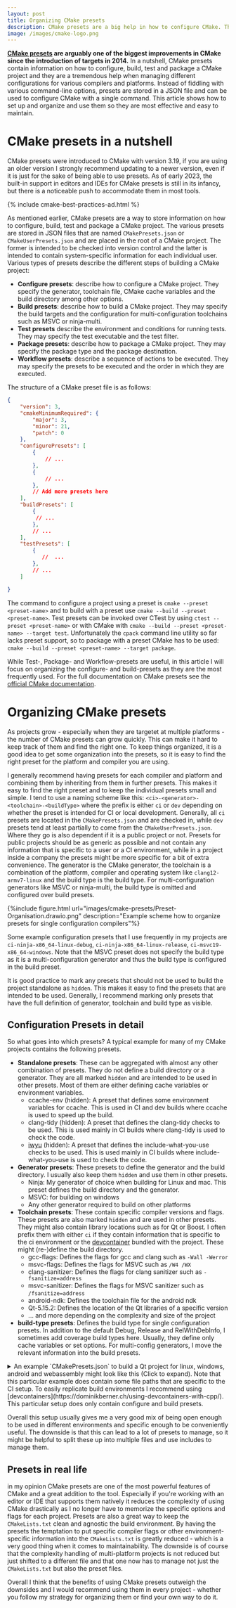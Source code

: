 ```yaml
---
layout: post
title: Organizing CMake presets
description: CMake presets are a big help in how to configure CMake. This article shows how to set up and organize them.
image: /images/cmake-logo.png
---
```


**[CMake presets](https://cmake.org/cmake/help/latest/manual/cmake-presets.7.html) are arguably one of the biggest improvements in CMake since the introduction of targets in 2014.** In a nutshell, CMake presets contain information on how to configure, build, test and package a CMake project and they are a tremendous help when managing different configurations for various compilers and platforms. Instead of fiddling with various command-line options, presets are stored in a JSON file and can be used to configure CMake with a single command. This article shows how to set up and organize and use them so they are most effective and easy to maintain. 

# CMake presets in a nutshell

CMake presets were introduced to CMake with version 3.19, if you are using an older version I strongly recommend updating to a newer version, even if it is just for the sake of being able to use presets. As of early 2023, the built-in support in editors and IDEs for CMake presets is still in its infancy, but there is a noticeable push to accommodate them in most tools. 

{% include cmake-best-practices-ad.html %}

As mentioned earlier, CMake presets are a way to store information on how to configure, build, test and package a CMake project. The various presets are stored in JSON files that are named `CMakePresets.json` or `CMakeUserPresets.json` and are placed in the root of a CMake project. The former is intended to be checked into version control and the latter is intended to contain system-specific information for each individual user. Various types of presets describe the different steps of building a CMake project: 

* **Configure presets**: describe how to configure a CMake project. They specify the generator, toolchain file, CMake cache variables and the build directory among other options.
* **Build presets**: describe how to build a CMake project. They may specify the build targets and the configuration for multi-configuration toolchains such as MSVC or ninja-multi.
* **Test presets** describe the environment and conditions for running tests. They may specify the test executable and the test filter.
* **Package presets**: describe how to package a CMake project. They may specify the package type and the package destination.
* **Workflow presets**: describe a sequence of actions to be executed. They may specify the presets to be executed and the order in which they are executed.

The structure of a CMake preset file is as follows:

```json
{
    "version": 3,
    "cmakeMinimumRequired": {
        "major": 3,
        "minor": 21,
        "patch": 0
    },
    "configurePresets": [
        {
            // ...
        },
        {
            // ...
        },
        // Add more presets here
    ],
    "buildPresets": [
        {
         // ...
        },
        // ...
    ],
    "testPresets": [
        {
           //  ...
        },
        // ...
    ]

}
```

The command to configure a project using a preset is `cmake --preset <preset-name>` and to build with a preset use `cmake --build --preset <preset-name>`. 
Test presets can be invoked over CTest by using `ctest --preset <preset-name>` or with CMake with  `cmake --build --preset <preset-name> --target test`.
Unfortunately the `cpack` command line utility so far lacks preset support, so to package with a preset CMake has to be used: `cmake --build --preset <preset-name> --target package`.

While Test-, Package- and Workflow-presets are useful, in this article I will focus on organizing the configure- and build-presets as they are the most frequently used. For the full documentation on CMake presets see the [official CMake documentation](https://cmake.org/cmake/help/latest/manual/cmake-presets.7.html). 

# Organizing CMake presets

As projects grow - especially when they are targetet at multiple platforms - the number of CMake presets can grow quickly. This can make it hard to keep track of them and find the right one. To keep things organized, it is a good idea to get some organization into the presets, so it is easy to find the right preset for the platform and compiler you are using.

I generally recommend having presets for each compiler and platform and combining them by inheriting from them in further presets. This makes it easy to find the right preset and to keep the individual presets small and simple. I tend to use a naming scheme like this: `<ci>-<generator>-<toolchain>-<buildType>` where the prefix is either `ci` or `dev` depending on whether the preset is intended for CI or local development. Generally, all `ci` presets are located in the `CMakePresets.json` and are checked in, while `dev` presets tend at least partially to come from the `CMakeUserPresets.json`. Where they go is also dependent if it is a public project or not. Presets for public projects should be as generic as possible and not contain any information that is specific to a user or a CI environment, while in a project inside a company the presets might be more specific for a bit of extra convenience.
The generator is the CMake generator, the toolchain is a combination of the platform, compiler and operating system like `clang12-armv7-linux` and the build type is the build type. For multi-configuration generators like MSVC or ninja-multi, the build type is omitted and configured over build presets. 

{%include figure.html url="images/cmake-presets/Preset-Organisation.drawio.png" description="Example scheme how to organize presets for single configuration compilers"%}

Some example configuration presets that I use frequently in my projects are `ci-ninja-x86_64-linux-debug`, `ci-ninja-x86_64-linux-release`, `ci-msvc19-x86_64-windows`. Note that the MSVC preset does not specify the build type as it is a multi-configuration generator and thus the build type is configured in the build preset. 

It is good practice to mark any presets that should not be used to build the project standalone as `hidden`. This makes it easy to find the presets that are intended to be used. Generally, I recommend marking only presets that have the full definition of generator, toolchain and build type as visible. 

## Configuration Presets in detail

So what goes into which presets? A typical example for many of my CMake projects contains the following presets.

* **Standalone presets**: These can be aggregated with almost any other combination of presets. They do not define a build directory or a generator. They are all marked `hidden` and are intended to be used in other presets. Most of them are either defining cache variables or environment variables.
  * ccache-env (hidden): A preset that defines some environment variables for ccache. This is used in CI and dev builds where ccache is used to speed up the build.
  * clang-tidy (hidden): A preset that defines the clang-tidy checks to be used. This is used mainly in CI builds where clang-tidy is used to check the code.
  * [iwyu](https://include-what-you-use.org/) (hidden): A preset that defines the include-what-you-use checks to be used. This is used mainly in CI builds where include-what-you-use is used to check the code.
*  **Generator presets**: These presets to define the generator and the build directory. I usually also keep them `hidden` and use them in other presets.
   *  Ninja: My generator of choice when building for Linux and mac. This preset defines the build directory and the generator.
   *  MSVC: for building on windows
   *  Any other generator required to build on other platforms
* **Toolchain presets**: These contain specific compiler versions and flags. These presets are also marked `hidden` and are used in other presets. They might also contain library locations such as for Qt or Boost. I often prefix them with either `ci` if they contain information that is specific to the ci environment or the [devcontainer](https://dominikberner.ch/using-devcontainers-with-cpp/) bundled with the project. These might (re-)define the build directory. 
  * gcc-flags: Defines the flags for gcc and clang such as `-Wall -Werror`
  * msvc-flags: Defines the flags for MSVC such as `/W4 /WX`
  * clang-sanitizer: Defines the flags for clang sanitizer such as `-fsanitize=address`
  * msvc-sanitizer: Defines the flags for MSVC sanitizer such as `/fsanitize=address`
  * android-ndk: Defines the toolchain file for the android ndk
  * Qt-5.15.2: Defines the location of the Qt libraries of a specific version
  * ... and more depending on the complexity and size of the project
* **build-type presets**: Defines the build type for single configuration presets. In addition to the default Debug, Release and RelWithDebInfo, I sometimes add coverage build types here. Usually, they define only cache variables or set options. For multi-config generators, I move the relevant information into the build presets.


<details>
<summary markdown="span">
An example `CMakePresets.json` to build a Qt project for linux, windows, android and webassembly might look like this (Click to expand). 
Note that this particular example does contain some file paths that are specific to the CI setup. To easily replicate build environments I recommend using [devcontainers](https://dominikberner.ch/using-devcontainers-with-cpp/). This particular setup does only contain configure and build presets. 

</summary>

```json
{
    "version": 3,
    "cmakeMinimumRequired": {
        "major": 3,
        "minor": 21,
        "patch": 0
    },
    "configurePresets": [
        {
            "name": "ccache-env",
            "hidden": true,
            "environment": {
                "CCACHE_BASEDIR": "${sourceDir}",
                "CCACHE_SLOPPINESS": "pch_defines,time_macros"
            }
        },
        {
            "name": "emscripten",
            "hidden": true,
            "cacheVariables": {
                "CMAKE_EXE_LINKER_FLAGS_INIT": "-s WASM=1 -s USE_SDL"
            },
            "environment": {
                "CXX": "/opt/emsdk/emscripten/1.38.30/em++",
                "CC": "/opt/emsdk/emscripten/1.38.30/emcc"
            },
            "toolchain:": "emscripten",
            "binaryDir": "${sourceDir}/build_wasm"
        },
        {
            "name": "verbose-debug-output",
            "hidden": true,
            "cacheVariables": {
                "EXTENDED_DEBUG_OUTPUT_ENABLED": "ON"
            }
        },
        {
          "name": "qt-webassembly",
          "hidden": true,
          "cacheVariables": {
            "CMAKE_PREFIX_PATH": "/opt/Qt/5.14.1/android_wasm/",
            "CMAKE_FIND_ROOT_PATH_MODE_PACKAGE": "BOTH",
            "CMAKE_FIND_ROOT_PATH_MODE_LIBRARY": "BOTH",
          },

        },
        {
            "name": "android",
            "hidden": true,
            "toolchainFile": "/opt/android-ndk/build/cmake/android.toolchain.cmake",
            "cacheVariables": {
                "ANDROID_ABI": "armeabi-v7a",
                "ANDROID_PLATFORM": "23",
                "ANDROID_SDK": "/opt/android-sdk",
                "CMAKE_FIND_ROOT_PATH_MODE_PACKAGE": "BOTH",
                "CMAKE_FIND_ROOT_PATH_MODE_LIBRARY": "BOTH",
                "CMAKE_FIND_ROOT_PATH_MODE_INCLUDE": "BOTH",
                "OPENSSL_ROOT_DIR": "/opt/android_libs"
            },
            "environment": {
                "JAVA_HOME": "/usr/lib/jvm/java-1.8.0-openjdk-amd64",
                "ANDROID_SDK_ROOT": "/opt/android-sdk",
                "ANDROID_NDK_ROOT": "/opt/android-sdk"
            },
            "binaryDir": "${sourceDir}/build_android"
        },
        {
            "name": "Qt-desktop",
            "hidden": true,
            "cacheVariables": {
                "CMAKE_PREFIX_PATH": "/opt/Qt/5.14.1/gcc_64/"
            },
            "binaryDir": "${sourceDir}/build"
        },
        {
            "name": "Qt-android",
            "hidden": true,
            "cacheVariables": {
                "CMAKE_PREFIX_PATH": "/opt/Qt/5.14.1/android/"
            }
        },
        {
            "name": "ci-ninja",
            "displayName": "Ninja",
            "description": "build using Ninja generator",
            "inherits": [
                "ccache-env"
            ],
            "generator": "Ninja",
            "hidden": true
        },
        {
            "name": "ci-ninja-debug",
            "displayName": "Ninja Debug",
            "inherits": [
                "Qt-desktop",
                "ci-ninja",
                "verbose-debug-output"
            ],
            "cacheVariables": {
                "CMAKE_BUILD_TYPE": "Debug"
            }
        },
        {
            "name": "ci-ninja-wasm-debug",
            "displayName": "Ninja Webassembly Debug",
            "inherits": [
                "ci-ninja",
                "qt-webassembly",
                "emscripten"                
            ],
            "cacheVariables": {
                "CMAKE_BUILD_TYPE": "Debug"
            }
        },
        {
            "name": "ci-ninja-debug-unittest",
            "displayName": "Ninja Debug for Unit Tests",
            "inherits": [
                "Qt-desktop",
                "ci-ninja",
                "verbose-debug-output"
            ],
            "cacheVariables": {
                "CMAKE_BUILD_TYPE": "Debug"
            }
        },
        {
            "name": "ci-ninja-release",
            "displayName": "Ninja Release",
            "inherits": [
                "Qt-desktop",
                "ci-ninja"
            ],
            "cacheVariables": {
                "CMAKE_BUILD_TYPE": "Release"
            }
        },
        {
            "name": "ci-ninja-android-debug",
            "displayName": "Ninja Android Debug",
            "inherits": [
                "Qt-android",
                "ci-ninja",
                "android",
                "verbose-debug-output"
            ],
            "cacheVariables": {
                "CMAKE_BUILD_TYPE": "Debug"
            }
        },
        {
            "name" : "ci-windows-msvc2017",
            "displayName": "MSVC 2017",
            "generator" : "Visual Studio 15 2017",
            "binaryDir": "${sourceDir}/build",
            "condition": {
                "type": "equals",
                "lhs": "${hostSystemName}",
                "rhs": "Windows"
            }

        },
    ],    
    "buildPresets": [
        {
            "name": "ci-msvc2017-debug",
            "displayName" : "MSVC 2017 Debug",
            "configurePreset" : "ci-windows-msvc2017",
            "configuration": "Debug",
            "condition": {
                "type": "equals",
                "lhs": "${hostSystemName}",
                "rhs": "Windows"
            }
        },
        {
            "name": "ci-msvc2017-release",
            "displayName" : "MSVC 2017 release",
            "configurePreset" : "ci-windows-msvc2017",
            "configuration": "Release",
            "condition": {
                "type": "equals",
                "lhs": "${hostSystemName}",
                "rhs": "Windows"
            }
        }
    ],
}

```

</details>

Overall this setup usually gives me a very good mix of being open enough to be used in different environments and specific enough to be conveniently useful. The downside is that this can lead to a lot of presets to manage, so it might be helpful to split these up into multiple files and use includes to manage them.

## Presets in real life

in my opinion CMake presets are one of the most powerful features of CMake and a great addition to the tool. Especially if you're working with an editor or IDE that supports them natively it reduces the complexity of using CMake drastically as I no longer have to memorize the specific options and flags for each project. Presets are also a great way to keep the `CMakeLists.txt` clean and agnostic the build environment. By having the presets the temptation to put specific compiler flags or other environment-specific information into the `CMakeLists.txt` is greatly reduced - which is a very good thing when it comes to maintainability. The downside is of course that the complexity handling of multi-platform projects is not reduced but just shifted to a different file and that one now has to manage not just the `CMakeLists.txt` but also the preset files. 

Overall I think that the benefits of using CMake presets outweigh the downsides and I would recommend using them in every project - whether you follow my strategy for organizing them or find your own way to do it.






